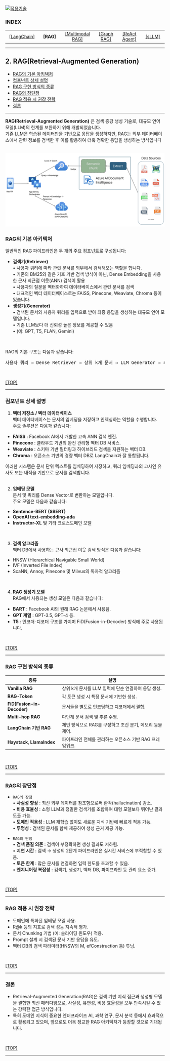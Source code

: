 [practical_llm]: readme.md
[![적용기술](https://skillicons.dev/icons?i=ai,anaconda,py,vscode)][practical_llm]

### INDEX

<table>
  <tr align="center">
    <td width="150px"><a href="sect_01.md"> [LangChain]        </a></td>
    <td width="150px"><b href="sect_02.md"> [RAG]              </b></td>
    <td width="180px"><a href="sect_03.md"> [Multimodal RAG]   </a></td>
    <td width="150px"><a href="sect_04.md"> [Graph RAG]        </a></td>
    <td width="150px"><a href="sect_05.md"> [ReAct Agent]      </a></td>
    <td width="150px"><a href="sect_06.md"> [sLLM]             </a></td>
  </tr>
</table>

---
## 2. RAG(Retrieval-Augmented Generation)
- [RAG의 기본 아키텍처](#rag의-기본-아키텍처)
- [컴포넌트 상세 설명](#컴포넌트-상세-설명)
- [RAG 구현 방식의 종류](#rag-구현-방식의-종류)
- [RAG의 장단점](#rag의-장단점)
- [RAG 적용 시 권장 전략](#rag-적용-시-권장-전략)
- [결론](#결론)

---
**RAG(Retrieval-Augmented Generation)** 은 검색 증강 생성 기술로, 대규모 언어 모델(LLM)의 한계를 보완하기 위해 개발되었습니다. <br/>
기존 LLM은 학습된 데이터만을 기반으로 응답을 생성하지만, RAG는 외부 데이터베이스에서 관련 정보를 검색한 후 이를 활용하여 더욱 정확한 응답을 생성하는 방식입니다 <br/>
<br/>

![RAG from M/S](./images/s02_rag_from_ms.png)
<br/>

### RAG의 기본 아키텍처

일반적인 RAG 파이프라인은 두 개의 주요 컴포넌트로 구성됩니다: <br/>

- **검색기(Retriever)** </br>
• 사용자 쿼리에 따라 관련 문서를 외부에서 검색해오는 역할을 합니다. <br/>
• 기존의 BM25와 같은 기호 기반 검색 방식이 아닌, Dense Embedding을 사용한 근사 최근접 이웃(ANN) 검색이 활용<br/>
• 사용자의 질문을 벡터화하여 데이터베이스에서 관련 문서를 검색 <br/>
• 대표적인 벡터 데이터베이스로는 FAISS, Pinecone, Weaviate, Chroma 등이 있습니다.
- **생성기(Generator)** <br/>
• 검색된 문서와 사용자 쿼리를 입력으로 받아 최종 응답을 생성하는 대규모 언어 모델입니다. <br/>
• 기존 LLM보다 더 신뢰성 높은 정보를 제공할 수 있음 <br/>
• (예: GPT, T5, FLAN, Gemini) <br/>
<br/>

RAG의 기본 구조는 다음과 같습니다:
<pre>
사용자 쿼리 → Dense Retriever → 상위 k개 문서 → LLM Generator → 최종 응답
</pre>

<br/>

[[TOP]](#index)

---
### 컴포넌트 상세 설명

1. **벡터 저장소 / 벡터 데이터베이스** <br/>
벡터 데이터베이스는 문서의 임베딩을 저장하고 인덱싱하는 역할을 수행합니다.  <br/>
주요 솔루션은 다음과 같습니다: <br/>

- **FAISS**    : Facebook AI에서 개발한 고속 ANN 검색 엔진.
- **Pinecone** : 클라우드 기반의 완전 관리형 벡터 DB 서비스.
- **Weaviate** : 스키마 기반 필터링과 하이브리드 검색을 지원하는 벡터 DB.
- **Chroma**   : 오픈소스 기반의 경량 벡터 DB로 LangChain과 잘 통합됩니다.

이러한 시스템은 문서 단위 텍스트를 임베딩하여 저장하고, 쿼리 임베딩과의 코사인 유사도 또는 내적을 기반으로 문서를 검색합니다. <br/>
<br/>

2. **임베딩 모델** <br/>
문서 및 쿼리를 Dense Vector로 변환하는 모델입니다.  <br/>
주요 모델은 다음과 같습니다: <br/>

- **Sentence-BERT (SBERT)**
- **OpenAI text-embedding-ada**
- **Instructor-XL** 및 기타 크로스도메인 모델
<br/>

3. **검색 알고리즘** <br/>
벡터 DB에서 사용하는 근사 최근접 이웃 검색 방식은 다음과 같습니다: <br/>

- HNSW (Hierarchical Navigable Small World)
- IVF (Inverted File Index)
- ScaNN, Annoy, Pinecone 및 Milvus의 독자적 알고리즘
<br/>

4. **RAG 생성기 모델** <br/>
RAG에서 사용되는 생성 모델은 다음과 같습니다: <br/>

- **BART**     : Facebook AI의 원래 RAG 논문에서 사용됨.
- **GPT 계열** : GPT-3.5, GPT-4 등.
- **T5**       : 인코더-디코더 구조를 가지며 FiD(Fusion-in-Decoder) 방식에 주로 사용됩니다.
<br/>

[[TOP]](#index)

---
### RAG 구현 방식의 종류

| 종류 | 설명 |
|------|-----|
| **Vanilla RAG**         | 상위 k개 문서를 LLM 입력에 단순 연결하여 응답 생성.        |
| **RAG-Token**           | 각 토큰 생성 시 특정 문서에 기반한 생성.                  |
| **FiD(Fusion-in-Decoder)** | 문서들을 별도로 인코딩하고 디코더에서 결합.            |
| **Multi-hop RAG**        | 다단계 문서 검색 및 추론 수행.                          |
| **LangChain 기반 RAG**    | 체인 방식으로 RAG를 구성하고 조건 분기, 메모리 등을 제어.  |
| **Haystack, LlamaIndex** | 파이프라인 전체를 관리하는 오픈소스 기반 RAG 프레임워크.   |

<br/>

[[TOP]](#index)

---
### RAG의 장단점

- `RAG의 장점` <br/>
• **사실성 향상**  : 최신 외부 데이터를 참조함으로써 환각(hallucination) 감소.<br/>
• **비용 효율성**  : 소형 LLM과 정밀한 검색기를 조합하여 대형 모델보다 뛰어난 결과 도출 가능.<br/>
• **도메인 적응성** : LLM 재학습 없이도 새로운 지식 기반에 빠르게 적응 가능.<br/>
• **투명성**       : 검색된 문서를 함께 제공하여 생성 근거 제공 가능.<br/>

- `RAG의 단점` <br/>
• **검색 품질 의존**   : 검색이 부정확하면 생성 결과도 저하됨.<br/>
• **지연 시간**       : 검색 → 생성의 2단계 파이프라인은 실시간 서비스에 부적합할 수 있음.<br/>
• **토큰 한계**       : 많은 문서를 연결하면 입력 한도를 초과할 수 있음.<br/>
• **엔지니어링 복잡성** : 검색기, 생성기, 벡터 DB, 파이프라인 등 관리 요소 증가.<br/>

<br/>

[[TOP]](#index)

---
### RAG 적용 시 권장 전략

- 도메인에 특화된 임베딩 모델 사용.
- R@k 등의 지표로 검색 성능 지속적 평가.
- 문서 Chunking 기법 (예: 슬라이딩 윈도우) 적용.
- Prompt 설계 시 검색된 문서 기반 응답을 유도.
- 벡터 DB의 검색 파라미터(HNSW의 M, efConstruction 등) 튜닝.

<br/>

[[TOP]](#index)

---
### 결론

- Retrieval-Augmented Generation(RAG)은 검색 기반 지식 접근과 생성형 모델을 결합한 최신 패러다임으로, 사실성, 유연성, 비용 효율성을 모두 만족시킬 수 있는 강력한 접근 방식입니다. 
- 특히 도메인 지식이 중요한 엔터프라이즈 AI, 과학 연구, 문서 분석 등에서 효과적으로 활용되고 있으며, 앞으로도 더욱 정교한 RAG 아키텍처가 등장할 것으로 기대됩니다.

<br/>

[[TOP]](#index)

---
